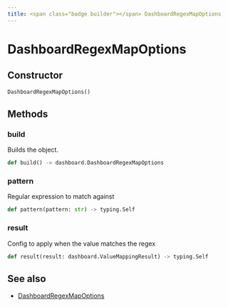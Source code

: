 ```yaml
---
title: <span class="badge builder"></span> DashboardRegexMapOptions
---
```

# <span class="badge builder"></span> DashboardRegexMapOptions

## Constructor

```python
DashboardRegexMapOptions()
```
## Methods

### <span class="badge object-method"></span> build

Builds the object.

```python
def build() -> dashboard.DashboardRegexMapOptions
```

### <span class="badge object-method"></span> pattern

Regular expression to match against

```python
def pattern(pattern: str) -> typing.Self
```

### <span class="badge object-method"></span> result

Config to apply when the value matches the regex

```python
def result(result: dashboard.ValueMappingResult) -> typing.Self
```

## See also

 * <span class="badge object-type-class"></span> [DashboardRegexMapOptions](./object-DashboardRegexMapOptions.md)
